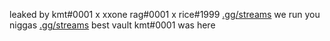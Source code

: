leaked by kmt#0001 x xxone rag#0001 x rice#1999 [.gg/streams](https://discord.gg/streams) we run you niggas 
 [.gg/streams](https://discord.gg/streams) best vault
kmt#0001 was here
